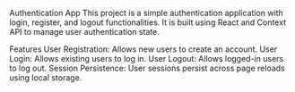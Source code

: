 Authentication App
This project is a simple authentication application with login, register, and logout functionalities. It is built using React and Context API to manage user authentication state.

Features
User Registration: Allows new users to create an account.
User Login: Allows existing users to log in.
User Logout: Allows logged-in users to log out.
Session Persistence: User sessions persist across page reloads using local storage.
